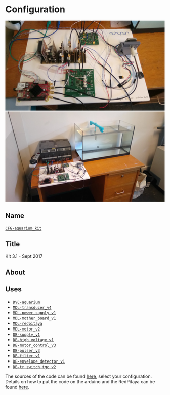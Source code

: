 # Configuration
![](viewme.JPG)
![](viewme2.JPG)

## Name
[`CFG-aquarium_kit`]()

## Title
Kit 3.1 - Sept 2017

## About

## Uses
* [`DVC-aquarium`](../../mecanic/device/DVC-aquarium)
* [`MDL-transducer_v4`](../../electronic/modules/hardware/MDL-transducer/MDL-transducer_v4)
* [`MDL-power_supply_v1`](../../electronic/modules/hardware/MDL-power_supply/MDL-power_supply_v1)
* [`MDL-mother_board_v1`](../../electronic/modules/hardware/MDL-mother_board)
* [`MDL-redpitaya`](../../electronic/modules/hardware/MDL-redpitaya)
* [`MDL-motor_v2`](../../electronic/modules/hardware/MDL-motor/MDL-motor_v2)
* [`DB-supply_v1`](../../electronic/daughter_boards/DB-supply/DB-supply_v1)
* [`DB-high_voltage_v1`](../../electronic/daughter_boards/DB-high_voltage/DB-high_voltage_v1)
* [`DB-motor_control_v3`](../../electronic/daughter_boards/DB-motor_control/DB-motor_control_v3)
* [`DB-pulser_v3`](../../electronic/daughter_boards/DB-pulser/DB-pulser_v3)
* [`DB-filter_v1`](../../electronic/daughter_boards/DB-filter/DB-filter_v1)
* [`DB-envelope_detector_v1`](../../electronic/daughter_boards/DB-envelope_detector/DB-envelope_detector_v1)
* [`DB-tr_switch_tgc_v2`](../../electronic/daughter_boards/DB-tr_switch_tgc/DB-tr_switch_tgc_v2)

The sources of the code can be found [here](../../electronic/modules/software), select your configuration. Details on how to put the code on the arduino and the RedPitaya can be found [here](../../installation/linux_user/readme.md).